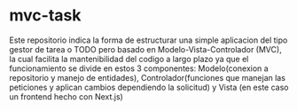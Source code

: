 # mvc-task

Este repositorio indica la forma de estructurar una simple aplicacion del tipo gestor de tarea o TODO pero basado en Modelo-Vista-Controlador (MVC), la cual facilita la mantenibilidad del codigo a largo plazo ya que el funcionamiento se divide en estos 3 componentes: Modelo(conexion a repositorio y manejo de entidades), Controlador(funciones que manejan las peticiones y aplican cambios dependiendo la solicitud) y Vista (en este caso un frontend hecho con Next.js)
